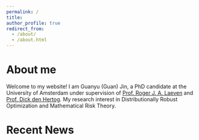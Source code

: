 ```yaml
---
permalink: /
title: 
author_profile: true
redirect_from: 
  - /about/
  - /about.html
---
```

About me
======
Welcome to my website! I am Guanyu (Guan) Jin, a PhD candidate at the University of Amsterdam under supervision of [Prof. Roger J. A. Laeven](https://www.rogerlaeven.nl/) and [Prof. Dick den Hertog](https://www.uva.nl/en/profile/h/e/d.denhertog/d.den-hertog.html). My research interest in Distributionally Robust Optimization and Mathematical Risk Theory. 

Recent News
======

